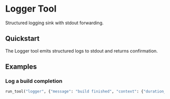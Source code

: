 # Logger Tool

Structured logging sink with stdout forwarding.

## Quickstart

The Logger tool emits structured logs to stdout and returns confirmation.

## Examples

### Log a build completion

```python
run_tool("logger", {"message": "build finished", "context": {"duration_ms": 812}})
```
